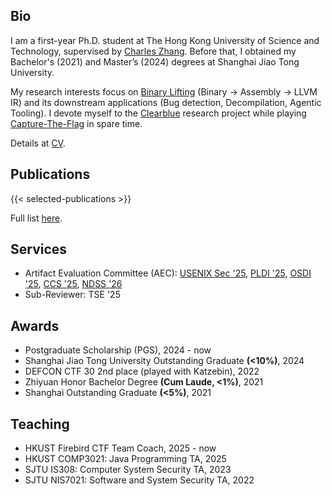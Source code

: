 ## Bio

I am a first-year Ph.D. student at The Hong Kong University of Science and Technology, supervised by [Charles Zhang](https://cse.hkust.edu.hk/~charlesz).
Before that, I obtained my Bachelor's (2021) and Master’s (2024) degrees at Shanghai Jiao Tong University.

My research interests focus on [Binary Lifting](https://decompilation.wiki/fundamentals/cfg-recovery/lifting/#llvm-ir-based-lifting) (Binary -> Assembly -> LLVM IR) and its downstream applications (Bug detection, Decompilation, Agentic Tooling).
I devote myself to the [Clearblue](https://clearblueinnovations.org/) research project while playing [Capture-The-Flag](https://ctftime.org/user/121120) in spare time.

Details at [CV](/pdf/cv.pdf).

## Publications

{{< selected-publications >}}

Full list [here](/publications).

## Services

- Artifact Evaluation Committee (AEC): [USENIX Sec '25](https://www.usenix.org/conference/usenixsecurity25/call-for-artifacts), [PLDI '25](https://pldi25.sigplan.org/track/pldi-2025-pldi-research-artifacts#Call-for-Reviewers), [OSDI '25](https://www.usenix.org/conference/osdi25/call-for-artifacts), [CCS '25](https://www.sigsac.org/ccs/CCS2025/call-for-artifacts/), [NDSS '26](https://www.ndss-symposium.org/ndss2026/submissions/call-for-artifacts/)
- Sub-Reviewer: TSE '25

## Awards

- Postgraduate Scholarship (PGS), 2024 - now
- Shanghai Jiao Tong University Outstanding Graduate **(<10%)**, 2024
- DEFCON CTF 30 2nd place (played with Katzebin), 2022
- Zhiyuan Honor Bachelor Degree **(Cum Laude, <1%)**, 2021
- Shanghai Outstanding Graduate **(<5%)**, 2021

## Teaching

- HKUST Firebird CTF Team Coach, 2025 - now
- HKUST COMP3021: Java Programming TA, 2025
- SJTU IS308: Computer System Security TA, 2023
- SJTU NIS7021:  Software and System Security TA, 2022
